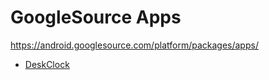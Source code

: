 # GoogleSource Apps

https://android.googlesource.com/platform/packages/apps/

  - [DeskClock]
 
  [DeskClock]: <https://android.googlesource.com/platform/packages/apps/DeskClock/>